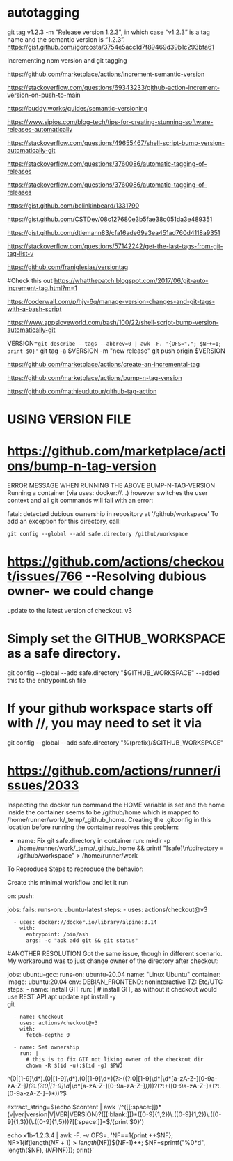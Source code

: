 # autotagging

git tag v1.2.3 -m "Release version 1.2.3", in which case “v1.2.3” is a tag name and the semantic version is “1.2.3”.
https://gist.github.com/igorcosta/3754e5acc1d7f89469d39b1c293bfa61

Incrementing npm version and git tagging

https://github.com/marketplace/actions/increment-semantic-version


https://stackoverflow.com/questions/69343233/github-action-increment-version-on-push-to-main

https://buddy.works/guides/semantic-versioning


https://www.sipios.com/blog-tech/tips-for-creating-stunning-software-releases-automatically


https://stackoverflow.com/questions/49655467/shell-script-bump-version-automatically-git


https://stackoverflow.com/questions/3760086/automatic-tagging-of-releases


https://stackoverflow.com/questions/3760086/automatic-tagging-of-releases


https://gist.github.com/bclinkinbeard/1331790


https://gist.github.com/CSTDev/08c127680e3b5fae38c051da3e489351


https://gist.github.com/dtiemann83/cfa16ade69a3ea451ad760d4118a9351


https://stackoverflow.com/questions/57142242/get-the-last-tags-from-git-tag-list-v



https://github.com/franiglesias/versiontag



#Check this out
https://whatthepatch.blogspot.com/2017/06/git-auto-increment-tag.html?m=1



https://coderwall.com/p/hjy-6q/manage-version-changes-and-git-tags-with-a-bash-script


https://www.appsloveworld.com/bash/100/22/shell-script-bump-version-automatically-git


VERSION=`git describe --tags --abbrev=0 | awk -F. '{OFS="."; $NF+=1; print $0}'`
git tag -a $VERSION -m "new release"
git push origin $VERSION






https://github.com/marketplace/actions/create-an-incremental-tag


https://github.com/marketplace/actions/bump-n-tag-version


https://github.com/mathieudutour/github-tag-action



# USING VERSION FILE
# https://github.com/marketplace/actions/bump-n-tag-version

ERROR MESSAGE WHEN RUNNING THE ABOVE BUMP-N-TAG-VERSION
Running a container (via uses: docker://…) however switches the user context and all git commands will fail with an error:

fatal: detected dubious ownership in repository at '/github/workspace'
To add an exception for this directory, call:

	git config --global --add safe.directory /github/workspace

# https://github.com/actions/checkout/issues/766   --Resolving dubious owner- we could change
update to the latest version of checkout. v3

# Simply set the GITHUB_WORKSPACE as a safe directory.
git config --global --add safe.directory "$GITHUB_WORKSPACE"    --added this to the entrypoint.sh file


# If your github workspace starts off with //, you may need to set it via
git config --global --add safe.directory "%(prefix)/$GITHUB_WORKSPACE"

# https://github.com/actions/runner/issues/2033


Inspecting the docker run command the HOME variable is set and the home inside the container seems to be /github/home which is mapped to /home/runner/work/_temp/_github_home.
Creating the .gitconfig in this location before running the container resolves this problem:

- name: Fix git safe.directory in container
  run: mkdir -p /home/runner/work/_temp/_github_home && printf "[safe]\n\tdirectory = /github/workspace" > /home/runner/work


To Reproduce
Steps to reproduce the behavior:

Create this minimal workflow and let it run

on:
  push:

jobs:
  fails:
    runs-on: ubuntu-latest
    steps:
      - uses: actions/checkout@v3

      - uses: docker://docker.io/library/alpine:3.14
        with:
          entrypoint: /bin/ash
          args: -c "apk add git && git status"


#ANOTHER RESOLUTION
Got the same issue, though in different scenario. My workaround was to just change owner of the directory after checkout:

jobs:
  ubuntu-gcc:
    runs-on: ubuntu-20.04
    name: "Linux Ubuntu"
    container:
      image: ubuntu:20.04
    env:
      DEBIAN_FRONTEND: noninteractive
      TZ: Etc/UTC
    steps:
      - name: Install GIT
        run: |
          # install GIT, as without it checkout would use REST API
          apt update
          apt install -y \
            git

      - name: Checkout
        uses: actions/checkout@v3
        with:
          fetch-depth: 0

      - name: Set ownership
        run: |
          # this is to fix GIT not liking owner of the checkout dir
          chown -R $(id -u):$(id -g) $PWD


^(0|[1-9]\d*)\.(0|[1-9]\d*)\.(0|[1-9]\d*)(?:-((?:0|[1-9]\d*|\d*[a-zA-Z-][0-9a-zA-Z-]*)(?:\.(?:0|[1-9]\d*|\d*[a-zA-Z-][0-9a-zA-Z-]*))*))?(?:\+([0-9a-zA-Z-]+(?:\.[0-9a-zA-Z-]+)*))?$


extract_string=$(echo $content | awk '/^([[:space:]])*(v|ver|version|V|VER|VERSION)?([[:blank:]])*([0-9]{1,2})\.([0-9]{1,2})\.([0-9]{1,3})(\.([0-9]{1,5}))?[[:space:]]*$/{print $0}')


echo x1b-1.2.3.4 | awk -F. -v OFS=. 'NF==1{print ++$NF}; NF>1{if(length($NF+1)>length($NF))$(NF-1)++; $NF=sprintf("%0*d", length($NF), ($NF)%(10^length($NF))); print}'
